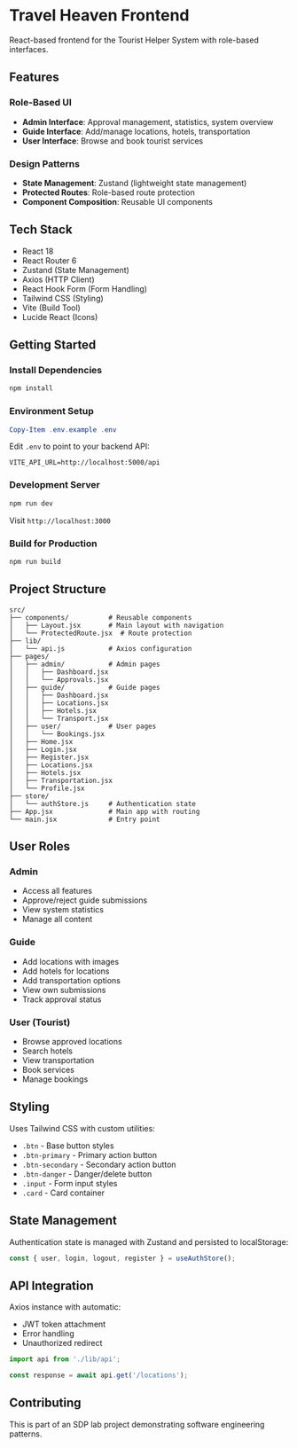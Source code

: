 # Travel Heaven Frontend

React-based frontend for the Tourist Helper System with role-based interfaces.

## Features

### Role-Based UI
- **Admin Interface**: Approval management, statistics, system overview
- **Guide Interface**: Add/manage locations, hotels, transportation
- **User Interface**: Browse and book tourist services

### Design Patterns
- **State Management**: Zustand (lightweight state management)
- **Protected Routes**: Role-based route protection
- **Component Composition**: Reusable UI components

## Tech Stack

- React 18
- React Router 6
- Zustand (State Management)
- Axios (HTTP Client)
- React Hook Form (Form Handling)
- Tailwind CSS (Styling)
- Vite (Build Tool)
- Lucide React (Icons)

## Getting Started

### Install Dependencies
```powershell
npm install
```

### Environment Setup
```powershell
Copy-Item .env.example .env
```

Edit `.env` to point to your backend API:
```
VITE_API_URL=http://localhost:5000/api
```

### Development Server
```powershell
npm run dev
```

Visit `http://localhost:3000`

### Build for Production
```powershell
npm run build
```

## Project Structure

```
src/
├── components/          # Reusable components
│   ├── Layout.jsx       # Main layout with navigation
│   └── ProtectedRoute.jsx  # Route protection
├── lib/
│   └── api.js           # Axios configuration
├── pages/
│   ├── admin/           # Admin pages
│   │   ├── Dashboard.jsx
│   │   └── Approvals.jsx
│   ├── guide/           # Guide pages
│   │   ├── Dashboard.jsx
│   │   ├── Locations.jsx
│   │   ├── Hotels.jsx
│   │   └── Transport.jsx
│   ├── user/            # User pages
│   │   └── Bookings.jsx
│   ├── Home.jsx
│   ├── Login.jsx
│   ├── Register.jsx
│   ├── Locations.jsx
│   ├── Hotels.jsx
│   ├── Transportation.jsx
│   └── Profile.jsx
├── store/
│   └── authStore.js     # Authentication state
├── App.jsx              # Main app with routing
└── main.jsx             # Entry point
```

## User Roles

### Admin
- Access all features
- Approve/reject guide submissions
- View system statistics
- Manage all content

### Guide
- Add locations with images
- Add hotels for locations
- Add transportation options
- View own submissions
- Track approval status

### User (Tourist)
- Browse approved locations
- Search hotels
- View transportation
- Book services
- Manage bookings

## Styling

Uses Tailwind CSS with custom utilities:

- `.btn` - Base button styles
- `.btn-primary` - Primary action button
- `.btn-secondary` - Secondary action button
- `.btn-danger` - Danger/delete button
- `.input` - Form input styles
- `.card` - Card container

## State Management

Authentication state is managed with Zustand and persisted to localStorage:

```javascript
const { user, login, logout, register } = useAuthStore();
```

## API Integration

Axios instance with automatic:
- JWT token attachment
- Error handling
- Unauthorized redirect

```javascript
import api from './lib/api';

const response = await api.get('/locations');
```

## Contributing

This is part of an SDP lab project demonstrating software engineering patterns.
